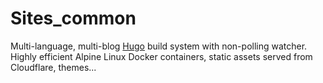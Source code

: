# Sites_common
Multi-language, multi-blog [Hugo](https://gohugo.io/) build system with non-polling watcher.
Highly efficient Alpine Linux Docker containers, static assets served from Cloudflare, themes...
